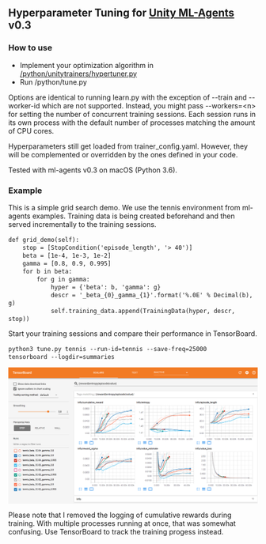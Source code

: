 

## Hyperparameter Tuning for [Unity ML-Agents](https://github.com/Unity-Technologies/ml-agents) v0.3

### How to use
* Implement your optimization algorithm in [/python/unitytrainers/hypertuner.py](https://github.com/mbaske/ml-agents-hyperparams/blob/master/v0_3/python/unitytrainers/hypertuner.py)
* Run /python/tune.py

Options are identical to running learn.py with the exception of --train and --worker-id which are not supported. Instead, you might pass --workers=\<n> for setting the number of concurrent training sessions. Each session runs in its own process with the default number of processes matching the amount of CPU cores. 

Hyperparameters still get loaded from trainer_config.yaml. However, they will be complemented or overridden by the ones defined in your code.

Tested with ml-agents v0.3 on macOS (Python 3.6).

### Example
This is a simple grid search demo. We use the tennis environment from ml-agents examples. Training data is being created beforehand and then served incrementally to the training sessions.

	def grid_demo(self):
        stop = [StopCondition('episode_length', '> 40')]
        beta = [1e-4, 1e-3, 1e-2]
        gamma = [0.8, 0.9, 0.995]
        for b in beta:
            for g in gamma:
                hyper = {'beta': b, 'gamma': g}
                descr = '_beta_{0}_gamma_{1}'.format('%.0E' % Decimal(b), g)
                self.training_data.append(TrainingData(hyper, descr, stop))
                
Start your training sessions and compare their performance in TensorBoard.

	python3 tune.py tennis --run-id=tennis --save-freq=25000
	tensorboard --logdir=summaries

<img src="images/tensorboard.png" align="middle" width="1440"/>

Please note that I removed the logging of cumulative rewards during training. With multiple processes running at once, that was somewhat confusing. Use TensorBoard to track the training progess instead.
